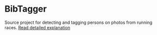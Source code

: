 # BibTagger

Source project for detecting and tagging persons on photos from running races.
[Read detailed explanation](https://ardabada.github.io/bib)
